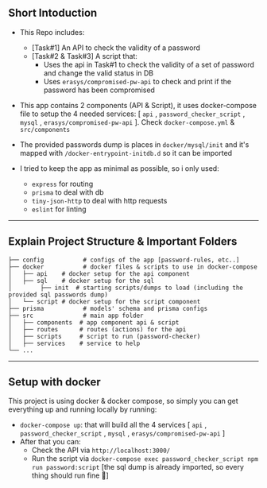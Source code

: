 ## Short Intoduction
- This Repo includes:
  - [Task#1] An API to check the validity of a password
  - [Task#2 & Task#3] A script that:
    - Uses the api in Task#1 to check the validity of a set of password and change the valid status in DB
    - Uses `erasys/compromised-pw-api` to check and print if the password has been compromised

- This app contains 2 components (API & Script), it uses docker-compose file to setup the 4 needed services: [ `api` , `password_checker_script` , `mysql` , `erasys/compromised-pw-api` ]. Check `docker-compose.yml` & `src/components`
- The provided passwords dump is places in `docker/mysql/init` and it's mapped with 
`/docker-entrypoint-initdb.d` so it can be imported

- I tried to keep the app as minimal as possible, so i only used:
  - `express` for routing
  - `prisma` to deal with db
  - `tiny-json-http` to deal with http requests
  - `eslint` for linting
---


## Explain Project Structure & Important Folders

    ├── config           # configs of the app [password-rules, etc..]
    ├── docker           # docker files & scripts to use in docker-compose
    │   ├── api    # docker setup for the api component
    │   ├── sql    # docker setup for the sql
    │        ├── init  # starting scripts/dumps to load (including the provided sql passwords dump)
    │   └── script # docker setup for the script component
    ├── prisma           # models' schema and prisma configs
    ├── src              # main app folder
    │   ├── components  # app component api & script
    │   ├── routes      # routes (actions) for the api
    │   ├── scripts     # script to run (password-checker)
    │   ├── services    # service to help
    └── ...
---


## Setup with docker
This project is using docker & docker compose, so simply you can get everything up and running locally by running:
- `docker-compose up`: that will build all the 4 services [ `api` , `password_checker_script` , `mysql` , `erasys/compromised-pw-api` ]
- After that you can:
  - Check the API via `http://localhost:3000/`
  - Run the script via `docker-compose exec password_checker_script npm run password:script` [the sql dump is already imported, so every thing should run fine 👀]

